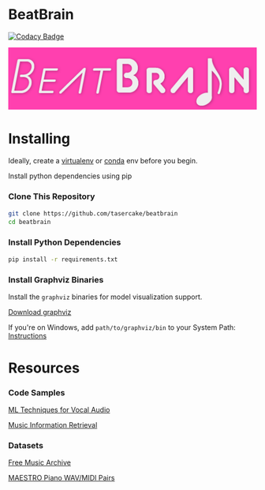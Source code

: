 # BeatBrain


[![Codacy Badge](https://api.codacy.com/project/badge/Grade/493598f6df4c4085979b3315a0cbbfe7)](https://www.codacy.com/app/penukonda.krishna.moorthy/BeatBrain?utm_source=github.com&amp;utm_medium=referral&amp;utm_content=tasercake/BeatBrain&amp;utm_campaign=Badge_Grade)

![BeatBrain Logo](images/logo/256h/BeatBrain_Fit_256x.png)


# Installing

Ideally, create a [virtualenv](https://uoa-eresearch.github.io/eresearch-cookbook/recipe/2014/11/26/python-virtual-env/) or [conda](https://uoa-eresearch.github.io/eresearch-cookbook/recipe/2014/11/20/conda/) env before you begin.

Install python dependencies using pip

### Clone This Repository

```bash
git clone https://github.com/tasercake/beatbrain
cd beatbrain
```

### Install Python Dependencies

```bash
pip install -r requirements.txt
```


### Install Graphviz Binaries

Install the `graphviz` binaries for model visualization support.

[Download graphviz](https://graphviz.gitlab.io/download/)

If you're on Windows, add `path/to/graphviz/bin` to your System Path:
[Instructions](https://docs.alfresco.com/4.2/tasks/fot-addpath.html)


# Resources

### Code Samples

[ML Techniques for Vocal Audio](https://mybinder.org/v2/gh/MandyGaoGao/vocal_technique_ml/master)

[Music Information Retrieval](https://mybinder.org/v2/gh/MandyGaoGao/musicinformationretrieval.com/master)

### Datasets

[Free Music Archive](https://github.com/mdeff/fma)

[MAESTRO Piano WAV/MIDI Pairs](https://magenta.tensorflow.org/datasets/maestro)

